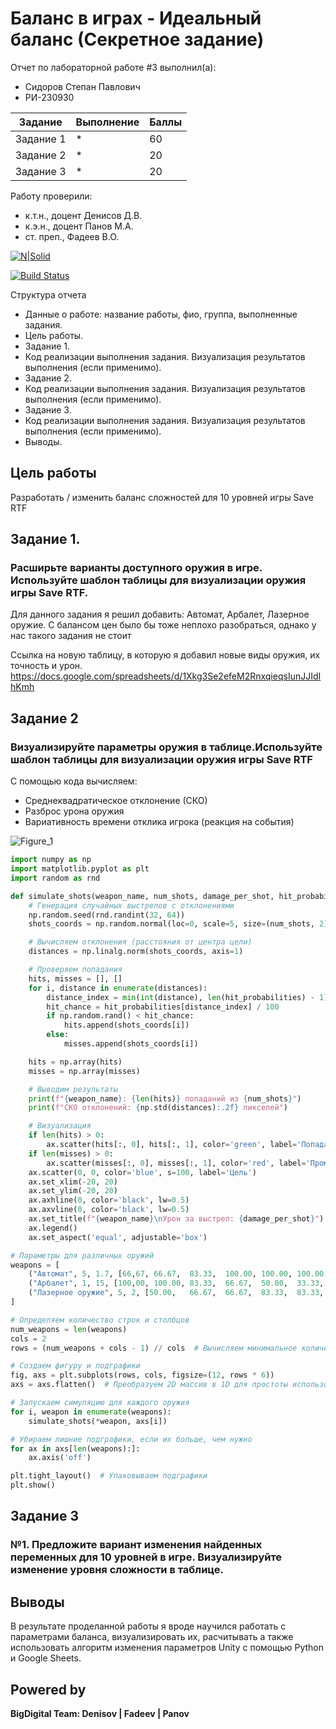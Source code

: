 # Баланс в играх - Идеальный баланс (Секретное задание)
Отчет по лабораторной работе #3 выполнил(а):
- Сидоров Степан Павлович
- РИ-230930

| Задание | Выполнение | Баллы |
| ------ | ------ | ------ |
| Задание 1 | * | 60 |
| Задание 2 | * | 20 |
| Задание 3 | * | 20 |

Работу проверили:
- к.т.н., доцент Денисов Д.В.
- к.э.н., доцент Панов М.А.
- ст. преп., Фадеев В.О.

[![N|Solid](https://cldup.com/dTxpPi9lDf.thumb.png)](https://nodesource.com/products/nsolid)

[![Build Status](https://travis-ci.org/joemccann/dillinger.svg?branch=master)](https://travis-ci.org/joemccann/dillinger)

Структура отчета

- Данные о работе: название работы, фио, группа, выполненные задания.
- Цель работы.
- Задание 1.
- Код реализации выполнения задания. Визуализация результатов выполнения (если применимо).
- Задание 2.
- Код реализации выполнения задания. Визуализация результатов выполнения (если применимо).
- Задание 3.
- Код реализации выполнения задания. Визуализация результатов выполнения (если применимо).
- Выводы.

## Цель работы
Разработать / изменить баланс сложностей для 10 уровней игры Save RTF

## Задание 1. 
### Расширьте варианты доступного оружия в игре. Используйте шаблон таблицы для визуализации оружия игры Save RTF.
Для данного задания я решил добавить: Автомат, Арбалет, Лазерное оружие. С балансом цен было бы тоже неплохо разобраться, однако у нас такого задания не стоит

Ссылка на новую таблицу, в которую я добавил новые виды оружия, их точность и урон.
https://docs.google.com/spreadsheets/d/1Xkg3Se2efeM2RnxqieqsIunJJIdIhKmh

## Задание 2
### Визуализируйте параметры оружия в таблице.Используйте шаблон таблицы для визуализации оружия игры Save RTF
С помощью кода вычисляем:
- Среднеквадратическое отклонение (СКО)
- Разброс урона оружия
- Вариативность времени отклика игрока (реакция на события)

![Figure_1](https://github.com/user-attachments/assets/16069bde-44fe-41bb-8598-b779819c8e69)

``` Python
import numpy as np
import matplotlib.pyplot as plt
import random as rnd

def simulate_shots(weapon_name, num_shots, damage_per_shot, hit_probabilities, ax):
    # Генерация случайных выстрелов с отклонениями
    np.random.seed(rnd.randint(32, 64))
    shots_coords = np.random.normal(loc=0, scale=5, size=(num_shots, 2))

    # Вычисляем отклонения (расстояния от центра цели)
    distances = np.linalg.norm(shots_coords, axis=1)

    # Проверяем попадания
    hits, misses = [], []
    for i, distance in enumerate(distances):
        distance_index = min(int(distance), len(hit_probabilities) - 1)
        hit_chance = hit_probabilities[distance_index] / 100
        if np.random.rand() < hit_chance:
            hits.append(shots_coords[i])
        else:
            misses.append(shots_coords[i])

    hits = np.array(hits)
    misses = np.array(misses)

    # Выводим результаты
    print(f"{weapon_name}: {len(hits)} попаданий из {num_shots}")
    print(f"СКО отклонений: {np.std(distances):.2f} пикселей")

    # Визуализация
    if len(hits) > 0:
        ax.scatter(hits[:, 0], hits[:, 1], color='green', label='Попадания')
    if len(misses) > 0:
        ax.scatter(misses[:, 0], misses[:, 1], color='red', label='Промахи')
    ax.scatter(0, 0, color='blue', s=100, label='Цель')
    ax.set_xlim(-20, 20)
    ax.set_ylim(-20, 20)
    ax.axhline(0, color='black', lw=0.5)
    ax.axvline(0, color='black', lw=0.5)
    ax.set_title(f"{weapon_name}\nУрон за выстрел: {damage_per_shot}")
    ax.legend()
    ax.set_aspect('equal', adjustable='box')

# Параметры для различных оружий
weapons = [
    ("Автомат", 5, 1.7, [66,67,	66.67,	83.33,	100.00,	100.00,	100.00, 100.00, 83.33, 66.67,66.67]),
    ("Арбалет", 1, 15, [100,00,	100.00,	83.33,	66.67,	50.00,	33.33,	16.67]),
    ("Лазерное оружие", 5, 2, [50.00,	66.67,	66.67,	83.33,	83.33,	83.33,	83.33,	66.67,	66.67,	50.00]),
]

# Определяем количество строк и столбцов
num_weapons = len(weapons)
cols = 2
rows = (num_weapons + cols - 1) // cols  # Вычисляем минимальное количество строк

# Создаем фигуру и подграфики
fig, axs = plt.subplots(rows, cols, figsize=(12, rows * 6))
axs = axs.flatten()  # Преобразуем 2D массив в 1D для простоты использования

# Запускаем симуляцию для каждого оружия
for i, weapon in enumerate(weapons):
    simulate_shots(*weapon, axs[i])

# Убираем лишние подграфики, если их больше, чем нужно
for ax in axs[len(weapons):]:
    ax.axis('off')

plt.tight_layout()  # Упаковываем подграфики
plt.show()
```
## Задание 3
### №1. Предложите вариант изменения найденных переменных для 10 уровней в игре. Визуализируйте изменение уровня сложности в таблице. 

## Выводы
В результате проделанной работы я вроде научился работать с параметрами баланса, визуализировать их, расчитывать а также использовать алгоритм изменения параметров Unity с помощью Python и Google Sheets.
  

## Powered by

**BigDigital Team: Denisov | Fadeev | Panov**
